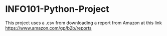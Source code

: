 # INFO101-Python-Project

This project uses a .csv from downloading a report from Amazon at this link https://www.amazon.com/gp/b2b/reports
